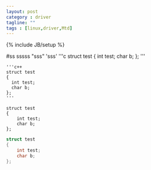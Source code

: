 ```yaml
---
layout: post
category : driver
tagline: ""
tags : [linux,driver,Mtd]
---
```

{% include JB/setup %}

#ss
	sssss
	"sss"
	'sss'
	'''c
	struct test
	{
	  int test;
	  char b;
	};
	'''

	'''c++
	struct test
	{
	  int test;
	  char b;
	};
	'''

```
struct test
{
	int test;
	char b;
};
```

```c
struct test
{
	int test;
	char b;
};
```